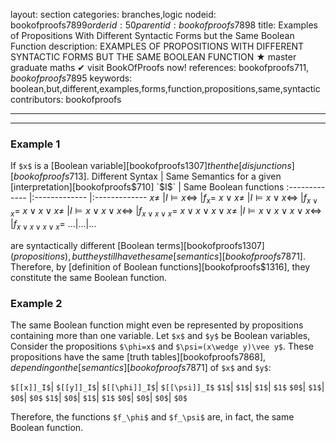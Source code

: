 layout: section
categories: branches,logic
nodeid: bookofproofs$7899
orderid: 50
parentid: bookofproofs$7898
title: Examples of Propositions With Different Syntactic Forms but the Same Boolean Function
description: EXAMPLES OF PROPOSITIONS WITH DIFFERENT SYNTACTIC FORMS BUT THE SAME BOOLEAN FUNCTION &#9733; master graduate maths &#10004; visit BookOfProofs now!
references: bookofproofs$711,bookofproofs$7895
keywords: boolean,but,different,examples,forms,function,propositions,same,syntactic
contributors: bookofproofs


---


---

### Example 1

If `$x$` is a [Boolean variable][bookofproofs$1307] then the [disjunctions][bookofproofs$713].
Different Syntax | Same Semantics for a given [interpretation][bookofproofs$710] `$I$` | Same Boolean functions
:------------- |:------------- |:-------------
$x\neq$  |$I\models x\Leftrightarrow$ |$f_x=$
$x\vee x\neq$ |$I\models x\vee x\Leftrightarrow$ |$f_{x\vee x}=$
$x\vee x\vee x\neq$ |$I\models x\vee x\vee x\Leftrightarrow$ |$f_{x\vee x\vee x}=$ 
$x\vee x\vee x\vee x\neq$ |$I\models x\vee x\vee x\vee x\Leftrightarrow$ |$f_{x\vee x\vee x\vee x}=$ 
$\ldots$|$\ldots$|$\ldots$

are syntactically different [Boolean terms][bookofproofs$1307] (propositions), but they still have the same [semantics][bookofproofs$7871]. Therefore, by [definition of Boolean functions][bookofproofs$1316], they constitute the same Boolean function.

### Example 2

The same Boolean function might even be represented by propositions containing more than one variable. Let `$x$` and `$y$` be Boolean variables, Consider the propositions `$\phi=x$` and `$\psi=(x\wedge y)\vee y$`. These propositions have the same [truth tables][bookofproofs$7868], depending on the [semantics][bookofproofs$7871] of `$x$` and `$y$`:

 `$[[x]]_I$`| `$[[y]]_I$`| `$[[\phi]]_I$`| `$[[\psi]]_I$`
 `$1$`| `$1$`| `$1$`| `$1$`
 `$0$`| `$1$`| `$0$`| `$0$`
 `$1$`| `$0$`| `$1$`| `$1$`
 `$0$`| `$0$`| `$0$`| `$0$`

Therefore, the functions `$f_\phi$` and `$f_\psi$` are, in fact, the same Boolean function.
